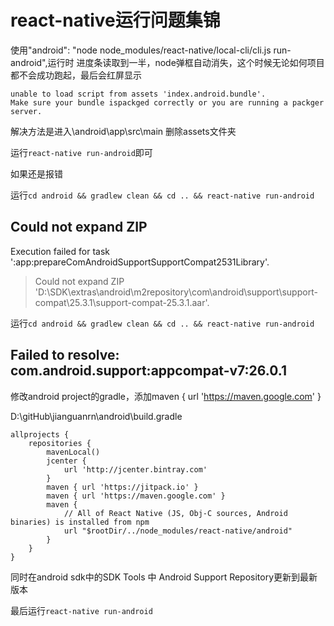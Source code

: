 # react-native运行问题集锦

使用"android": "node node_modules/react-native/local-cli/cli.js run-android",运行时
进度条读取到一半，node弹框自动消失，这个时候无论如何项目都不会成功跑起，最后会红屏显示
```
unable to load script from assets 'index.android.bundle'.
Make sure your bundle ispackged correctly or you are running a packger server.
```

解决方法是进入\android\app\src\main
删除assets文件夹

运行`react-native run-android`即可

如果还是报错

运行`cd android && gradlew clean && cd .. && react-native run-android`

## Could not expand ZIP

Execution failed for task ':app:prepareComAndroidSupportSupportCompat2531Library'.
> Could not expand ZIP 'D:\SDK\extras\android\m2repository\com\android\support\support-compat\25.3.1\support-compat-25.3.1.aar'.

运行`cd android && gradlew clean && cd .. && react-native run-android`

## Failed to resolve: com.android.support:appcompat-v7:26.0.1

修改android project的gradle，添加maven { url 'https://maven.google.com' }

D:\gitHub\jianguanrn\android\build.gradle
```
allprojects {
    repositories {
        mavenLocal()
        jcenter {
            url 'http://jcenter.bintray.com'
        }
        maven { url 'https://jitpack.io' }
        maven { url 'https://maven.google.com' }
        maven {
            // All of React Native (JS, Obj-C sources, Android binaries) is installed from npm
            url "$rootDir/../node_modules/react-native/android"
        }
    }
}
```
同时在android sdk中的SDK Tools 中 Android Support Repository更新到最新版本

最后运行`react-native run-android`

## 

